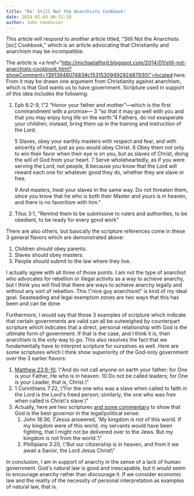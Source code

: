 ```yaml
---
title: "Re: Still Not the Anarchists Cookbook"
date: 2014-02-03 06:51:10
author: John Vandivier
---
```




This article will respond to another article titled, \"Still Not the Anarchists [sic] Cookbook,\" which is an article advocating that Christianity and anarchism may be incompatible.

The article is <a href=\"http://michaelalford.blogspot.com/2014/01/still-not-anarchists-cookbook.html?showComment=1391394807483#c1531530949292487930\">located here</a>. From it may be drawn one argument from Christianity against anarchism, which is that God wants us to have government. Scripture used in support of this idea includes the following:
<ol>
	<li>Eph 6:2-9, \"<span style=\"font-size: 14px; line-height: 1.5em;\">2 “Honor your father and mother”—which is the first commandment with a promise— 3 “so that it may go well with you and that you may enjoy long life on the earth.”</span>4 Fathers, do not exasperate your children; instead, bring them up in the training and instruction of the Lord.

5 Slaves, obey your earthly masters with respect and fear, and with sincerity of heart, just as you would obey Christ. 6 Obey them not only to win their favor when their eye is on you, but as slaves of Christ, doing the will of God from your heart. 7 Serve wholeheartedly, as if you were serving the Lord, not people, 8 because you know that the Lord will reward each one for whatever good they do, whether they are slave or free.

9 And masters, treat your slaves in the same way. Do not threaten them, since you know that he who is both their Master and yours is in heaven, and there is no favoritism with him.\"</li>
	<li>Titus 3:1, \"Remind them to be submissive to rulers and authorities, to be obedient, to be ready for every good work\"</li>
</ol>
There are also others, but basically the scripture references come in these 3 general flavors which are demonstrated above:
<ol>
	<li>Children should obey parents.</li>
	<li>Slaves should obey masters.</li>
	<li>People should submit to the law where they live.</li>
</ol>
I actually agree with all three of those points. I am not the type of anarchist who advocates for rebellion or illegal activity as a way to achieve anarchy, but I think you will find that there are ways to achieve anarchy legally and without any sort of rebellion. This \"nice guy anarchism\" is kind of my ideal goal. Seasteading and legal exemption zones are two ways that this has been and can be done.

Furthermore, I would say that those 3 examples of scripture which indicate that certain governments are valid can all be outweighed by counterpart scripture which indicates that a direct, personal relationship with God is the ultimate form of government. If that is the case, and I think it is, then anarchism is the only way to go. This also resolves the fact that we fundamentally have to interpret scripture for ourselves as well. Here are some scriptures which I think show superiority of the God-only government over the 3 earlier flavors:
<ol>
	<li><a href=\"http://carm.org/call-father\">Matthew 23:9-10</a>, \"And do not call anyone on earth your father; for One is your Father, He who is in heaven. 10 Do not be called leaders; for One is your Leader, that is, Christ.\"</li>
	<li>1 Corinthians 7:22, \"For the one who was a slave when called to faith in the Lord is the Lord's freed person; similarly, the one who was free when called is Christ's slave.\"</li>
	<li>Actually, here are two scriptures <a href=\"http://www.gotquestions.org/not-of-this-world.html\">and some commentary</a> to show that God is the best governor in the legal/political sense:
<ol>
	<li>John 18:36, \"<span style=\"font-size: 14px; line-height: 1.5em;\">Jesus answered, 'My kingdom is not of this world. If my kingdom were of this world, my servants would have been fighting, that I might not be delivered over to the Jews. But my kingdom is not from the world.'\"
</span></li>
	<li>Phillipians 3:20, \"<span style=\"font-size: 14px; line-height: 1.5em;\">But our citizenship is in heaven, and from it we await a Savior, the Lord Jesus Christ\"</span></li>
</ol>
</li>
</ol>
In conclusion, I am in support of anarchy in the sense of a lack of human government. God's natural law is good and inescapable, but it would seem to encourage anarchy rather than discourage it. If we consider economic law and the reality of the necessity of personal interpretation as examples of natural law, that is.